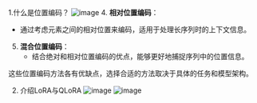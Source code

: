1.什么是位置编码？
![image](https://github.com/user-attachments/assets/9bf79355-20b6-467a-b704-d6e4a45219e5)
4. **相对位置编码**：
   - 通过考虑元素之间的相对位置来编码，适用于处理长序列时的上下文信息。

5. **混合位置编码**：
   - 结合绝对和相对位置编码的优点，能够更好地捕捉序列中的位置信息。

这些位置编码方法各有优缺点，选择合适的方法取决于具体的任务和模型架构。

2. 介绍LoRA与QLoRA
![image](https://github.com/user-attachments/assets/5548ae88-4bd8-407c-b8d8-5447f27b1827)
![image](https://github.com/user-attachments/assets/bf312d36-6751-4054-ab13-c847ecd81085)


